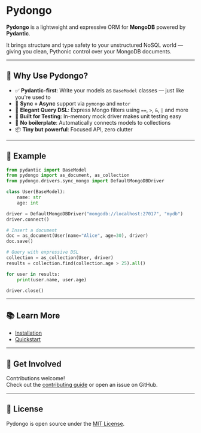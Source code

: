 # Pydongo

**Pydongo** is a lightweight and expressive ORM for **MongoDB** powered by **Pydantic**.

It brings structure and type safety to your unstructured NoSQL world — giving you clean, Pythonic control over your MongoDB documents.

---

## 🚀 Why Use Pydongo?

- ✅ **Pydantic-first**: Write your models as `BaseModel` classes — just like you're used to
- 🔄 **Sync + Async** support via `pymongo` and `motor`
- 🧠 **Elegant Query DSL**: Express Mongo filters using `==`, `>`, `&`, `|` and more
- 🧪 **Built for Testing**: In-memory mock driver makes unit testing easy
- 🧰 **No boilerplate**: Automatically connects models to collections
- 📦 **Tiny but powerful**: Focused API, zero clutter

---

## 🧱 Example

```python
from pydantic import BaseModel
from pydongo import as_document, as_collection
from pydongo.drivers.sync_mongo import DefaultMongoDBDriver

class User(BaseModel):
    name: str
    age: int

driver = DefaultMongoDBDriver("mongodb://localhost:27017", "mydb")
driver.connect()

# Insert a document
doc = as_document(User(name="Alice", age=30), driver)
doc.save()

# Query with expressive DSL
collection = as_collection(User, driver)
results = collection.find(collection.age > 25).all()

for user in results:
    print(user.name, user.age)

driver.close()
```

---

## 📚 Learn More

- [Installation](installation.md)
- [Quickstart](quickstart.md)

---

## 💬 Get Involved

Contributions welcome!  
Check out the [contributing guide](https://github.com/tecnosam/pydongo/blob/main/CONTRIBUTING.md) or open an issue on GitHub.

---

## 🧾 License

Pydongo is open source under the [MIT License](https://github.com/tecnosam/pydongo/blob/main/LICENSE).
